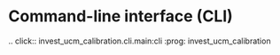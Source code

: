 # Command-line interface (CLI)

.. click:: invest_ucm_calibration.cli.main:cli
:prog: invest_ucm_calibration
